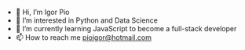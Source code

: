 - 👋 Hi, I’m Igor Pio
- 👀 I’m interested in Python and Data Science
- 🌱 I’m currently learning JavaScript to become a full-stack developer
- 📫 How to reach me [pioigor@hotmail.com](mailto:pioigor@hotmail.com)

<!---
IgorPio07/IgorPio07 is a ✨ special ✨ repository because its `README.md` (this file) appears on your GitHub profile.
You can click the Preview link to take a look at your changes.
--->
